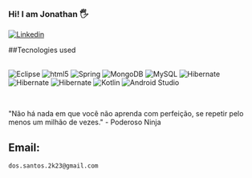 ### Hi! I am Jonathan 🖐️

[![Linkedin](https://img.shields.io/badge/LinkedIn-0077B5?style=for-the-badge&logo=linkedin&logoColor=white)](https://www.linkedin.com/in/jonathan-java-programmer/)



##Tecnologies used

<dig style="display: inline_block"><br/>
<img alingn="center" alt="Eclipse" src="https://img.shields.io/badge/Eclipse-2C2255?style=for-the-badge&logo=eclipse&logoColor=white">
<img alingn="center" alt="html5" src="https://img.shields.io/badge/Java-ED8B00?style=for-the-badge&logo=openjdk&logoColor=white">
<img alingn="center" alt="Spring" src="https://img.shields.io/badge/Spring-6DB33F?style=for-the-badge&logo=spring&logoColor=white">
<img alingn="center" alt="MongoDB" src="https://img.shields.io/badge/MongoDB-4EA94B?style=for-the-badge&logo=mongodb&logoColor=white">
<img alingn="center" alt="MySQL" src="https://img.shields.io/badge/MySQL-00000F?style=for-the-badge&logo=mysql&logoColor=white">
<img alingn="center" alt="Hibernate" src="https://img.shields.io/badge/Hibernate-59666C?style=for-the-badge&logo=Hibernate&logoColor=white">
<img alingn="center" alt="Hibernate" src="https://img.shields.io/badge/docker-%230db7ed.svg?style=for-the-badge&logo=docker&logoColor=white">
<img alingn="center" alt="Hibernate" src="https://img.shields.io/badge/GitHub_Actions-2088FF?style=for-the-badge&logo=github-actions&logoColor=white">
![Kotlin](https://img.shields.io/badge/kotlin-%237F52FF.svg?style=for-the-badge&logo=kotlin&logoColor=white)
![Android Studio](https://img.shields.io/badge/android%20studio-346ac1?style=for-the-badge&logo=android%20studio&logoColor=white)
</div><br/>

"Não há nada em que você não aprenda com perfeição, se repetir pelo menos um milhão de vezes." - Poderoso Ninja

## Email:
    dos.santos.2k23@gmail.com
